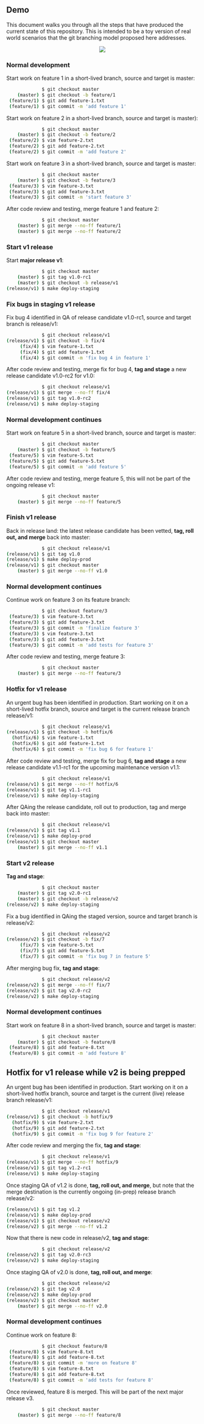 ## Demo

This document walks you through all the steps that have produced the current
state of this repository. This is intended to be a toy version of real world
scenarios that the git branching model proposed here addresses.

<p align="center"> <img src="images/git-branching-history.svg"/> </p>

### Normal development

Start work on feature 1 in a short-lived branch, source and target is master:
```sh
             $ git checkout master
    (master) $ git checkout -b feature/1
 (feature/1) $ git add feature-1.txt
 (feature/1) $ git commit -m 'add feature 1'
```

Start work on feature 2 in a short-lived branch, source and target is
master):
```sh
             $ git checkout master
    (master) $ git checkout -b feature/2
 (feature/2) $ vim feature-2.txt
 (feature/2) $ git add feature-2.txt
 (feature/2) $ git commit -m 'add feature 2'
```

Start work on feature 3 in a short-lived branch, source and target is
master:
```sh
             $ git checkout master
    (master) $ git checkout -b feature/3
 (feature/3) $ vim feature-3.txt
 (feature/3) $ git add feature-3.txt
 (feature/3) $ git commit -m 'start feature 3'
```

After code review and testing, merge feature 1 and feature 2:
```sh
             $ git checkout master
    (master) $ git merge --no-ff feature/1
    (master) $ git merge --no-ff feature/2
```

### Start v1 release

Start __major release v1__:
```sh
             $ git checkout master
    (master) $ git tag v1.0-rc1
    (master) $ git checkout -b release/v1
(release/v1) $ make deploy-staging
```

### Fix bugs in staging v1 release

Fix bug 4 identified in QA of release candidate v1.0-rc1, source and target
branch is release/v1:
```sh
             $ git checkout release/v1
(release/v1) $ git checkout -b fix/4
     (fix/4) $ vim feature-1.txt
     (fix/4) $ git add feature-1.txt
     (fix/4) $ git commit -m 'fix bug 4 in feature 1'
```

After code review and testing, merge fix for bug 4, __tag and stage__ a new
release candidate v1.0-rc2 for v1.0:
```sh
             $ git checkout release/v1
(release/v1) $ git merge --no-ff fix/4
(release/v1) $ git tag v1.0-rc2
(release/v1) $ make deploy-staging
```

### Normal development continues

Start work on feature 5 in a short-lived branch, source and target is
master:
```sh
             $ git checkout master
    (master) $ git checkout -b feature/5
 (feature/5) $ vim feature-5.txt
 (feature/5) $ git add feature-5.txt
 (feature/5) $ git commit -m 'add feature 5'
```

After code review and testing, merge feature 5, this will not be part of the
ongoing release v1:
```sh
             $ git checkout master
    (master) $ git merge --no-ff feature/5
```

### Finish v1 release

Back in release land: the latest release candidate has been vetted, __tag,
roll out, and merge__ back into master:
```sh
             $ git checkout release/v1
(release/v1) $ git tag v1.0
(release/v1) $ make deploy-prod
(release/v1) $ git checkout master
    (master) $ git merge --no-ff v1.0
```

### Normal development continues

Continue work on feature 3 on its feature branch:
```sh
             $ git checkout feature/3
 (feature/3) $ vim feature-3.txt
 (feature/3) $ git add feature-3.txt
 (feature/3) $ git commit -m 'finalize feature 3'
 (feature/3) $ vim feature-3.txt
 (feature/3) $ git add feature-3.txt
 (feature/3) $ git commit -m 'add tests for feature 3'
```

After code review and testing, merge feature 3:
```sh
             $ git checkout master
    (master) $ git merge --no-ff feature/3
```

### Hotfix for v1 release

An urgent bug has been identified in production. Start working on it on a
short-lived hotfix branch, source and target is the current release branch
release/v1:
```sh
             $ git checkout release/v1
(release/v1) $ git checkout -b hotfix/6
  (hotfix/6) $ vim feature-1.txt
  (hotfix/6) $ git add feature-1.txt
  (hotfix/6) $ git commit -m 'fix bug 6 for feature 1'
```

After code review and testing, merge fix for bug 6, __tag and stage__ a new
release candidate v1.1-rc1 for the upcoming maintenance version v1.1:
```sh
             $ git checkout release/v1
(release/v1) $ git merge --no-ff hotfix/6
(release/v1) $ git tag v1.1-rc1
(release/v1) $ make deploy-staging
```

After QAing the release candidate, roll out to production, tag and merge back
into master:
```sh
             $ git checkout release/v1
(release/v1) $ git tag v1.1
(release/v1) $ make deploy-prod
(release/v1) $ git checkout master
    (master) $ git merge --no-ff v1.1
```

### Start v2 release

__Tag and stage__:
```sh
             $ git checkout master
    (master) $ git tag v2.0-rc1
    (master) $ git checkout -b release/v2
(release/v2) $ make deploy-staging
```

Fix a bug identified in QAing the staged version, source and target branch is
release/v2:
```sh
             $ git checkout release/v2
(release/v2) $ git checkout -b fix/7
     (fix/7) $ vim feature-5.txt
     (fix/7) $ git add feature-5.txt
     (fix/7) $ git commit -m 'fix bug 7 in feature 5'
```

After merging bug fix, __tag and stage__:
```sh
             $ git checkout release/v2
(release/v2) $ git merge --no-ff fix/7
(release/v2) $ git tag v2.0-rc2
(release/v2) $ make deploy-staging
```

### Normal development continues

Start work on feature 8 in a short-lived branch, source and target is master:
```sh
             $ git checkout master
    (master) $ git checkout -b feature/8
 (feature/8) $ git add feature-8.txt
 (feature/8) $ git commit -m 'add feature 8'
```

## Hotfix for v1 release while v2 is being prepped

An urgent bug has been identified in production. Start working on it on a
short-lived hotfix branch, source and target is the current (live) release
branch release/v1:
```sh
             $ git checkout release/v1
(release/v1) $ git checkout -b hotfix/9
  (hotfix/9) $ vim feature-2.txt
  (hotfix/9) $ git add feature-2.txt
  (hotfix/9) $ git commit -m 'fix bug 9 for feature 2'
```

After code review and merging the fix, __tag and stage__:
```sh
             $ git checkout release/v1
(release/v1) $ git merge --no-ff hotfix/9
(release/v1) $ git tag v1.2-rc1
(release/v1) $ make deploy-staging
```

Once staging QA of v1.2 is done, __tag, roll out, and merge__, but note that the
merge destination is the currently ongoing (in-prep) release branch release/v2:
```sh
(release/v1) $ git tag v1.2
(release/v1) $ make deploy-prod
(release/v1) $ git checkout release/v2
(release/v2) $ git merge --no-ff v1.2
```

Now that there is new code in release/v2, __tag and stage__:
```sh
             $ git checkout release/v2
(release/v2) $ git tag v2.0-rc3
(release/v2) $ make deploy-staging
```

Once staging QA of v2.0 is done, __tag, roll out, and merge__:
```sh
             $ git checkout release/v2
(release/v2) $ git tag v2.0
(release/v2) $ make deploy-prod
(release/v2) $ git checkout master
    (master) $ git merge --no-ff v2.0
```

### Normal development continues

Continue work on feature 8:
```sh
             $ git checkout feature/8
 (feature/8) $ vim feature-8.txt
 (feature/8) $ git add feature-8.txt
 (feature/8) $ git commit -m 'more on feature 8'
 (feature/8) $ vim feature-8.txt
 (feature/8) $ git add feature-8.txt
 (feature/8) $ git commit -m 'add tests for feature 8'
```

Once reviewed, feature 8 is merged. This will be part of the next major release
v3.
```sh
             $ git checkout master
    (master) $ git merge --no-ff feature/8
```

